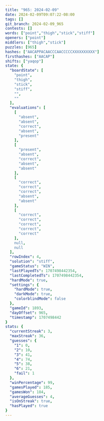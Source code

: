 ```yaml
---
title: "965: 2024-02-09"
date: 2024-02-09T09:07:22-08:00
tags: []
git_branch: 2024-02-09_965
contests: []
words: ["point","thigh","stick","stiff"]
openers: ["point"]
middlers: ["thigh","stick"]
puzzles: [965]
hashes: ["AACAPPACAACCCAACCCCCXXXXXXXXXX"]
firsthashes: ["AACAP"]
shifts: ["yaqop"]
state: {
  "boardState": [
    "point",
    "thigh",
    "stick",
    "stiff",
    "",
    ""
  ],
  "evaluations": [
    [
      "absent",
      "absent",
      "correct",
      "absent",
      "present"
    ],
    [
      "present",
      "absent",
      "correct",
      "absent",
      "absent"
    ],
    [
      "correct",
      "correct",
      "correct",
      "absent",
      "absent"
    ],
    [
      "correct",
      "correct",
      "correct",
      "correct",
      "correct"
    ],
    null,
    null
  ],
  "rowIndex": 4,
  "solution": "stiff",
  "gameStatus": "WIN",
  "lastPlayedTs": 1707498442354,
  "lastCompletedTs": 1707498442354,
  "hardMode": true,
  "settings": {
    "hardMode": true,
    "darkMode": true,
    "colorblindMode": false
  },
  "gameId": 1893,
  "dayOffset": 965,
  "timestamp": 1707498442
}
stats: {
  "currentStreak": 3,
  "maxStreak": 36,
  "guesses": {
    "1": 0,
    "2": 10,
    "3": 41,
    "4": 74,
    "5": 38,
    "6": 21,
    "fail": 1
  },
  "winPercentage": 99,
  "gamesPlayed": 185,
  "gamesWon": 184,
  "averageGuesses": 4,
  "isOnStreak": true,
  "hasPlayed": true
}
---
```

<!-- more -->
